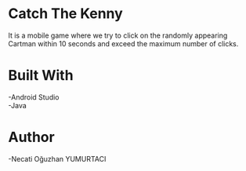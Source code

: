 # Catch The Kenny

It is a mobile game where we try to click on the randomly appearing Cartman within 10 seconds and exceed the maximum number of clicks.

# Built With

 -Android Studio<br>
 -Java
 
 # Author
 
 -Necati Oğuzhan YUMURTACI
